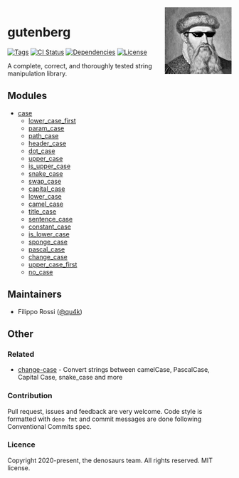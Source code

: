 <span>
    <img align="right" src="assets/gutenberg.jpg" height="150" />
</span>

# gutenberg

[![Tags](https://img.shields.io/github/release/denosaurs/gutenberg)](https://github.com/denosaurs/gutenberg/releases)
[![CI Status](https://img.shields.io/github/workflow/status/denosaurs/gutenberg/check)](https://github.com/denosaurs/gutenberg/actions)
[![Dependencies](https://img.shields.io/github/workflow/status/denosaurs/gutenberg/depsbot?label=dependencies)](https://github.com/denosaurs/depsbot)
[![License](https://img.shields.io/github/license/denosaurs/gutenberg)](https://github.com/denosaurs/gutenberg/blob/master/LICENSE)

A complete, correct, and thoroughly tested string manipulation library.

## Modules

- [case](case)
  - [lower_case_first](case/lower_case_first)
  - [param_case](case/param_case)
  - [path_case](case/path_case)
  - [header_case](case/header_case)
  - [dot_case](case/dot_case)
  - [upper_case](case/upper_case)
  - [is_upper_case](case/is_upper_case)
  - [snake_case](case/snake_case)
  - [swap_case](case/swap_case)
  - [capital_case](case/capital_case)
  - [lower_case](case/lower_case)
  - [camel_case](case/camel_case)
  - [title_case](case/title_case)
  - [sentence_case](case/sentence_case)
  - [constant_case](case/constant_case)
  - [is_lower_case](case/is_lower_case)
  - [sponge_case](case/sponge_case)
  - [pascal_case](case/pascal_case)
  - [change_case](case/change_case)
  - [upper_case_first](case/upper_case_first)
  - [no_case](case/no_case)

## Maintainers

- Filippo Rossi ([@qu4k](https://github.com/qu4k))

## Other

### Related

- [change-case](https://github.com/denosaurs/gutenberg) - Convert strings between camelCase, PascalCase, Capital Case, snake_case and more

### Contribution

Pull request, issues and feedback are very welcome. Code style is formatted with `deno fmt` and commit messages are done following Conventional Commits spec.

### Licence

Copyright 2020-present, the denosaurs team. All rights reserved. MIT license.
